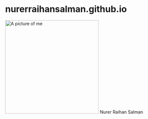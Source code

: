 # nurerraihansalman.github.io
<img src="mypic.jpg" alt="A picture of me" width="300">
<style>
  .center-image {
    display: block;
    margin-left: auto;
    margin-right: auto;
    width: 300px; /* Adjust width as needed */
    position: relative;
    top: 20px; /* Adjust the top position */
  }
</style>
Nurer Raihan Salman
